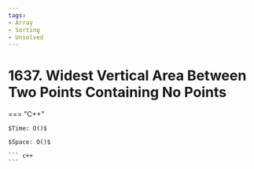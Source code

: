 ```yaml
---
tags:
- Array
- Sorting
- Unsolved
---
```



# 1637. Widest Vertical Area Between Two Points Containing No Points

=== "C++"

    $Time: O()$

    $Space: O()$

    ``` c++
    ```